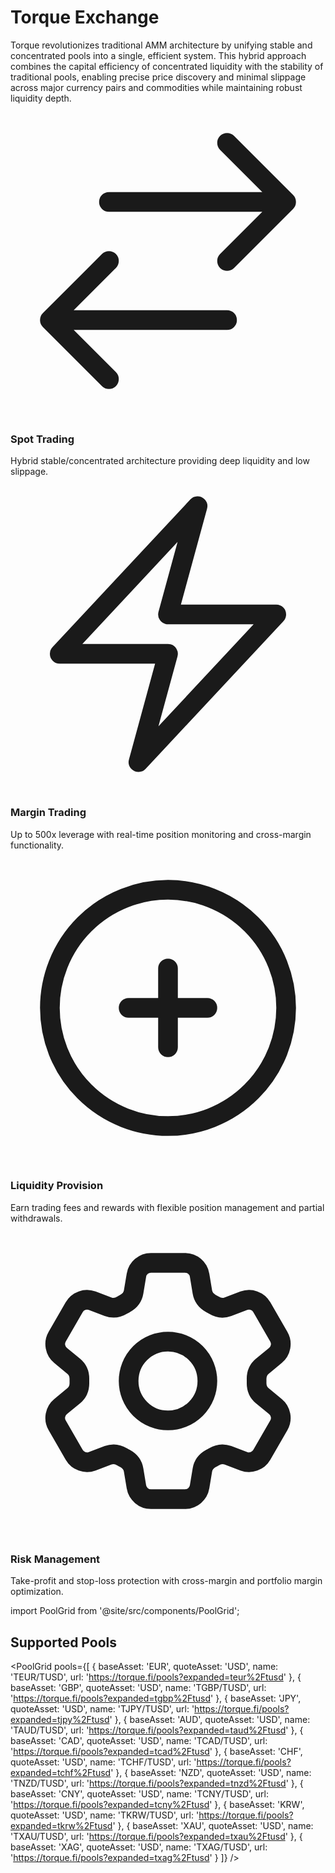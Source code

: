 # Torque Exchange

<div class="intro-description">
Torque revolutionizes traditional AMM architecture by unifying stable and concentrated pools into a single, efficient system. This hybrid approach combines the capital efficiency of concentrated liquidity with the stability of traditional pools, enabling precise price discovery and minimal slippage across major currency pairs and commodities while maintaining robust liquidity depth.
</div>

<div class="features-grid">

<div class="feature-item">
  <div class="feature-header">
    <div class="feature-icon">
      <svg xmlns="http://www.w3.org/2000/svg" fill="none" viewBox="0 0 24 24" stroke-width="1.5" stroke="currentColor"><path stroke-linecap="round" stroke-linejoin="round" d="M7.5 21L3 16.5m0 0L7.5 12M3 16.5h13.5m0-13.5L21 7.5m0 0L16.5 12M21 7.5H7.5" /></svg>
    </div>
  </div>
  <div class="feature-content">
    <h3>Spot Trading</h3>
    <div class="feature-description">
      Hybrid stable/concentrated architecture providing deep liquidity and low slippage.
    </div>
  </div>
</div>

<div class="feature-item">
  <div class="feature-header">
    <div class="feature-icon">
      <svg xmlns="http://www.w3.org/2000/svg" fill="none" viewBox="0 0 24 24" stroke-width="1.5" stroke="currentColor"><path stroke-linecap="round" stroke-linejoin="round" d="M3.75 13.5l10.5-11.25L12 10.5h8.25L9.75 21.75 12 13.5H3.75z" /></svg>
    </div>
  </div>
  <div class="feature-content">
    <h3>Margin Trading</h3>
    <div class="feature-description">
      Up to 500x leverage with real-time position monitoring and cross-margin functionality.
    </div>
  </div>
</div>

<div class="feature-item">
  <div class="feature-header">
    <div class="feature-icon">
      <svg xmlns="http://www.w3.org/2000/svg" fill="none" viewBox="0 0 24 24" stroke-width="1.5" stroke="currentColor"><path stroke-linecap="round" stroke-linejoin="round" d="M12 9v6m3-3H9m12 0a9 9 0 11-18 0 9 9 0 0118 0z" /></svg>
    </div>
  </div>
  <div class="feature-content">
    <h3>Liquidity Provision</h3>
    <div class="feature-description">
      Earn trading fees and rewards with flexible position management and partial withdrawals.
    </div>
  </div>
</div>

<div class="feature-item">
  <div class="feature-header">
    <div class="feature-icon">
      <svg xmlns="http://www.w3.org/2000/svg" fill="none" viewBox="0 0 24 24" stroke-width="1.5" stroke="currentColor"><path stroke-linecap="round" stroke-linejoin="round" d="M9.594 3.94c.09-.542.56-.94 1.11-.94h2.593c.55 0 1.02.398 1.11.94l.213 1.281c.063.374.313.686.645.87.074.04.147.083.22.127.324.196.72.257 1.075.124l1.217-.456a1.125 1.125 0 011.37.49l1.296 2.247a1.125 1.125 0 01-.26 1.431l-1.003.827c-.293.24-.438.613-.431.992a6.759 6.759 0 010 .255c-.007.378.138.75.43.99l1.005.828c.424.35.534.954.26 1.43l-1.298 2.247a1.125 1.125 0 01-1.369.491l-1.217-.456c-.355-.133-.75-.072-1.076.124a6.57 6.57 0 01-.22.128c-.331.183-.581.495-.644.869l-.213 1.28c-.09.543-.56.941-1.11.941h-2.594c-.55 0-1.019-.398-1.11-.94l-.213-1.281c-.062-.374-.312-.686-.644-.87a6.52 6.52 0 01-.22-.127c-.325-.196-.72-.257-1.076-.124l-1.217.456a1.125 1.125 0 01-1.369-.49l-1.297-2.247a1.125 1.125 0 01.26-1.431l1.004-.827c.292-.24.437-.613.43-.992a6.932 6.932 0 010-.255c.007-.378-.138-.75-.43-.99l-1.004-.828a1.125 1.125 0 01-.26-1.43l1.297-2.247a1.125 1.125 0 011.37-.491l1.216.456c.356.133.751.072 1.076-.124.072-.044.146-.087.22-.128.332-.183.582-.495.644-.869l.214-1.281z" /><path stroke-linecap="round" stroke-linejoin="round" d="M15 12a3 3 0 11-6 0 3 3 0 016 0z" /></svg>
    </div>
  </div>
  <div class="feature-content">
    <h3>Risk Management</h3>
    <div class="feature-description">
      Take-profit and stop-loss protection with cross-margin and portfolio margin optimization.
    </div>
  </div>
</div>

</div>

import PoolGrid from '@site/src/components/PoolGrid';

## Supported Pools

<PoolGrid pools={[
  { baseAsset: 'EUR', quoteAsset: 'USD', name: 'TEUR/TUSD', url: 'https://torque.fi/pools?expanded=teur%2Ftusd' },
  { baseAsset: 'GBP', quoteAsset: 'USD', name: 'TGBP/TUSD', url: 'https://torque.fi/pools?expanded=tgbp%2Ftusd' },
  { baseAsset: 'JPY', quoteAsset: 'USD', name: 'TJPY/TUSD', url: 'https://torque.fi/pools?expanded=tjpy%2Ftusd' },
  { baseAsset: 'AUD', quoteAsset: 'USD', name: 'TAUD/TUSD', url: 'https://torque.fi/pools?expanded=taud%2Ftusd' },
  { baseAsset: 'CAD', quoteAsset: 'USD', name: 'TCAD/TUSD', url: 'https://torque.fi/pools?expanded=tcad%2Ftusd' },
  { baseAsset: 'CHF', quoteAsset: 'USD', name: 'TCHF/TUSD', url: 'https://torque.fi/pools?expanded=tchf%2Ftusd' },
  { baseAsset: 'NZD', quoteAsset: 'USD', name: 'TNZD/TUSD', url: 'https://torque.fi/pools?expanded=tnzd%2Ftusd' },
  { baseAsset: 'CNY', quoteAsset: 'USD', name: 'TCNY/TUSD', url: 'https://torque.fi/pools?expanded=tcny%2Ftusd' },
  { baseAsset: 'KRW', quoteAsset: 'USD', name: 'TKRW/TUSD', url: 'https://torque.fi/pools?expanded=tkrw%2Ftusd' },
  { baseAsset: 'XAU', quoteAsset: 'USD', name: 'TXAU/TUSD', url: 'https://torque.fi/pools?expanded=txau%2Ftusd' },
  { baseAsset: 'XAG', quoteAsset: 'USD', name: 'TXAG/TUSD', url: 'https://torque.fi/pools?expanded=txag%2Ftusd' }
]} />